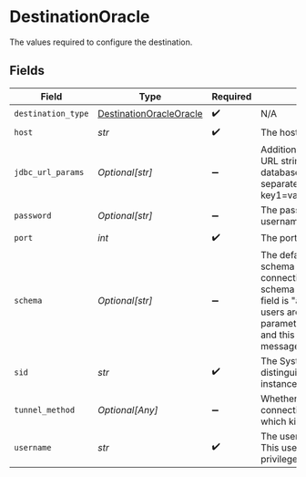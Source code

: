 # DestinationOracle

The values required to configure the destination.


## Fields

| Field                                                                                                                                                                                                                                                                                                                                                        | Type                                                                                                                                                                                                                                                                                                                                                         | Required                                                                                                                                                                                                                                                                                                                                                     | Description                                                                                                                                                                                                                                                                                                                                                  | Example                                                                                                                                                                                                                                                                                                                                                      |
| ------------------------------------------------------------------------------------------------------------------------------------------------------------------------------------------------------------------------------------------------------------------------------------------------------------------------------------------------------------ | ------------------------------------------------------------------------------------------------------------------------------------------------------------------------------------------------------------------------------------------------------------------------------------------------------------------------------------------------------------ | ------------------------------------------------------------------------------------------------------------------------------------------------------------------------------------------------------------------------------------------------------------------------------------------------------------------------------------------------------------ | ------------------------------------------------------------------------------------------------------------------------------------------------------------------------------------------------------------------------------------------------------------------------------------------------------------------------------------------------------------ | ------------------------------------------------------------------------------------------------------------------------------------------------------------------------------------------------------------------------------------------------------------------------------------------------------------------------------------------------------------ |
| `destination_type`                                                                                                                                                                                                                                                                                                                                           | [DestinationOracleOracle](../../models/shared/destinationoracleoracle.md)                                                                                                                                                                                                                                                                                    | :heavy_check_mark:                                                                                                                                                                                                                                                                                                                                           | N/A                                                                                                                                                                                                                                                                                                                                                          |                                                                                                                                                                                                                                                                                                                                                              |
| `host`                                                                                                                                                                                                                                                                                                                                                       | *str*                                                                                                                                                                                                                                                                                                                                                        | :heavy_check_mark:                                                                                                                                                                                                                                                                                                                                           | The hostname of the database.                                                                                                                                                                                                                                                                                                                                |                                                                                                                                                                                                                                                                                                                                                              |
| `jdbc_url_params`                                                                                                                                                                                                                                                                                                                                            | *Optional[str]*                                                                                                                                                                                                                                                                                                                                              | :heavy_minus_sign:                                                                                                                                                                                                                                                                                                                                           | Additional properties to pass to the JDBC URL string when connecting to the database formatted as 'key=value' pairs separated by the symbol '&'. (example: key1=value1&key2=value2&key3=value3).                                                                                                                                                             |                                                                                                                                                                                                                                                                                                                                                              |
| `password`                                                                                                                                                                                                                                                                                                                                                   | *Optional[str]*                                                                                                                                                                                                                                                                                                                                              | :heavy_minus_sign:                                                                                                                                                                                                                                                                                                                                           | The password associated with the username.                                                                                                                                                                                                                                                                                                                   |                                                                                                                                                                                                                                                                                                                                                              |
| `port`                                                                                                                                                                                                                                                                                                                                                       | *int*                                                                                                                                                                                                                                                                                                                                                        | :heavy_check_mark:                                                                                                                                                                                                                                                                                                                                           | The port of the database.                                                                                                                                                                                                                                                                                                                                    | 1521                                                                                                                                                                                                                                                                                                                                                         |
| `schema`                                                                                                                                                                                                                                                                                                                                                     | *Optional[str]*                                                                                                                                                                                                                                                                                                                                              | :heavy_minus_sign:                                                                                                                                                                                                                                                                                                                                           | The default schema is used as the target schema for all statements issued from the connection that do not explicitly specify a schema name. The usual value for this field is "airbyte".  In Oracle, schemas and users are the same thing, so the "user" parameter is used as the login credentials and this is used for the default Airbyte message schema. | airbyte                                                                                                                                                                                                                                                                                                                                                      |
| `sid`                                                                                                                                                                                                                                                                                                                                                        | *str*                                                                                                                                                                                                                                                                                                                                                        | :heavy_check_mark:                                                                                                                                                                                                                                                                                                                                           | The System Identifier uniquely distinguishes the instance from any other instance on the same computer.                                                                                                                                                                                                                                                      |                                                                                                                                                                                                                                                                                                                                                              |
| `tunnel_method`                                                                                                                                                                                                                                                                                                                                              | *Optional[Any]*                                                                                                                                                                                                                                                                                                                                              | :heavy_minus_sign:                                                                                                                                                                                                                                                                                                                                           | Whether to initiate an SSH tunnel before connecting to the database, and if so, which kind of authentication to use.                                                                                                                                                                                                                                         |                                                                                                                                                                                                                                                                                                                                                              |
| `username`                                                                                                                                                                                                                                                                                                                                                   | *str*                                                                                                                                                                                                                                                                                                                                                        | :heavy_check_mark:                                                                                                                                                                                                                                                                                                                                           | The username to access the database. This user must have CREATE USER privileges in the database.                                                                                                                                                                                                                                                             |                                                                                                                                                                                                                                                                                                                                                              |